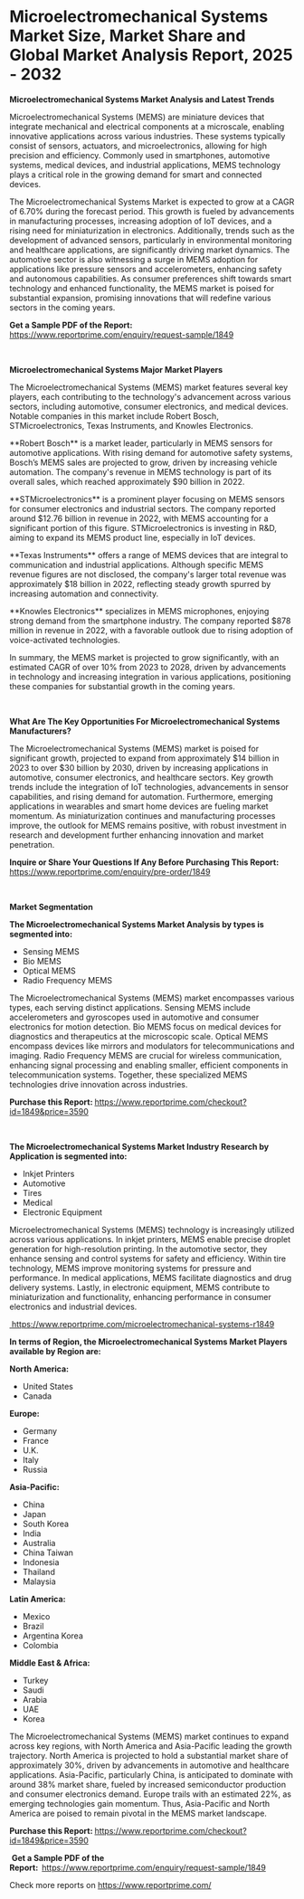 <p><h1>Microelectromechanical Systems Market Size, Market Share and Global Market Analysis Report, 2025 - 2032</h1></p><p><strong>Microelectromechanical Systems Market Analysis and Latest Trends</strong></p>
<p><p>Microelectromechanical Systems (MEMS) are miniature devices that integrate mechanical and electrical components at a microscale, enabling innovative applications across various industries. These systems typically consist of sensors, actuators, and microelectronics, allowing for high precision and efficiency. Commonly used in smartphones, automotive systems, medical devices, and industrial applications, MEMS technology plays a critical role in the growing demand for smart and connected devices.</p><p>The Microelectromechanical Systems Market is expected to grow at a CAGR of 6.70% during the forecast period. This growth is fueled by advancements in manufacturing processes, increasing adoption of IoT devices, and a rising need for miniaturization in electronics. Additionally, trends such as the development of advanced sensors, particularly in environmental monitoring and healthcare applications, are significantly driving market dynamics. The automotive sector is also witnessing a surge in MEMS adoption for applications like pressure sensors and accelerometers, enhancing safety and autonomous capabilities. As consumer preferences shift towards smart technology and enhanced functionality, the MEMS market is poised for substantial expansion, promising innovations that will redefine various sectors in the coming years.</p></p>
<p><strong>Get a Sample PDF of the Report:&nbsp;</strong> <a href="https://www.reportprime.com/enquiry/request-sample/1849?utm_campaign=2520&utm_medium=2&utm_source=Github&utm_content=ia&utm_term=18032025&utm_id=microelectromechanical-systems">https://www.reportprime.com/enquiry/request-sample/1849</a></p>
<p>&nbsp;</p>
<p><strong>Microelectromechanical Systems Major Market Players</strong></p>
<p><p>The Microelectromechanical Systems (MEMS) market features several key players, each contributing to the technology's advancement across various sectors, including automotive, consumer electronics, and medical devices. Notable companies in this market include Robert Bosch, STMicroelectronics, Texas Instruments, and Knowles Electronics.</p><p>**Robert Bosch** is a market leader, particularly in MEMS sensors for automotive applications. With rising demand for automotive safety systems, Bosch’s MEMS sales are projected to grow, driven by increasing vehicle automation. The company's revenue in MEMS technology is part of its overall sales, which reached approximately $90 billion in 2022.</p><p>**STMicroelectronics** is a prominent player focusing on MEMS sensors for consumer electronics and industrial sectors. The company reported around $12.76 billion in revenue in 2022, with MEMS accounting for a significant portion of this figure. STMicroelectronics is investing in R&D, aiming to expand its MEMS product line, especially in IoT devices.</p><p>**Texas Instruments** offers a range of MEMS devices that are integral to communication and industrial applications. Although specific MEMS revenue figures are not disclosed, the company's larger total revenue was approximately $18 billion in 2022, reflecting steady growth spurred by increasing automation and connectivity.</p><p>**Knowles Electronics** specializes in MEMS microphones, enjoying strong demand from the smartphone industry. The company reported $878 million in revenue in 2022, with a favorable outlook due to rising adoption of voice-activated technologies.</p><p>In summary, the MEMS market is projected to grow significantly, with an estimated CAGR of over 10% from 2023 to 2028, driven by advancements in technology and increasing integration in various applications, positioning these companies for substantial growth in the coming years.</p></p>
<p>&nbsp;</p>
<p><strong>What Are The Key Opportunities For Microelectromechanical Systems Manufacturers?</strong></p>
<p><p>The Microelectromechanical Systems (MEMS) market is poised for significant growth, projected to expand from approximately $14 billion in 2023 to over $30 billion by 2030, driven by increasing applications in automotive, consumer electronics, and healthcare sectors. Key growth trends include the integration of IoT technologies, advancements in sensor capabilities, and rising demand for automation. Furthermore, emerging applications in wearables and smart home devices are fueling market momentum. As miniaturization continues and manufacturing processes improve, the outlook for MEMS remains positive, with robust investment in research and development further enhancing innovation and market penetration.</p></p>
<p><strong>Inquire or Share Your Questions If Any Before Purchasing This Report:</strong> <a href="https://www.reportprime.com/enquiry/pre-order/1849?utm_campaign=2520&utm_medium=2&utm_source=Github&utm_content=ia&utm_term=18032025&utm_id=microelectromechanical-systems">https://www.reportprime.com/enquiry/pre-order/1849</a></p>
<p>&nbsp;</p>
<p><strong>Market Segmentation</strong></p>
<p><strong>The Microelectromechanical Systems Market Analysis by types is segmented into:</strong></p>
<p><ul><li>Sensing MEMS</li><li>Bio MEMS</li><li>Optical MEMS</li><li>Radio Frequency MEMS</li></ul></p>
<p><p>The Microelectromechanical Systems (MEMS) market encompasses various types, each serving distinct applications. Sensing MEMS include accelerometers and gyroscopes used in automotive and consumer electronics for motion detection. Bio MEMS focus on medical devices for diagnostics and therapeutics at the microscopic scale. Optical MEMS encompass devices like mirrors and modulators for telecommunications and imaging. Radio Frequency MEMS are crucial for wireless communication, enhancing signal processing and enabling smaller, efficient components in telecommunication systems. Together, these specialized MEMS technologies drive innovation across industries.</p></p>
<p><strong>Purchase this Report:&nbsp;</strong><a href="https://www.reportprime.com/checkout?id=1849&price=3590&utm_campaign=2520&utm_medium=2&utm_source=Github&utm_content=ia&utm_term=18032025&utm_id=microelectromechanical-systems">https://www.reportprime.com/checkout?id=1849&price=3590</a></p>
<p>&nbsp;</p>
<p><strong>The Microelectromechanical Systems Market Industry Research by Application is segmented into:</strong></p>
<p><ul><li>Inkjet Printers</li><li>Automotive</li><li>Tires</li><li>Medical</li><li>Electronic Equipment</li></ul></p>
<p><p>Microelectromechanical Systems (MEMS) technology is increasingly utilized across various applications. In inkjet printers, MEMS enable precise droplet generation for high-resolution printing. In the automotive sector, they enhance sensing and control systems for safety and efficiency. Within tire technology, MEMS improve monitoring systems for pressure and performance. In medical applications, MEMS facilitate diagnostics and drug delivery systems. Lastly, in electronic equipment, MEMS contribute to miniaturization and functionality, enhancing performance in consumer electronics and industrial devices.</p></p>
<p><a href="https://www.reportprime.com/microelectromechanical-systems-r1849?utm_campaign=2520&utm_medium=2&utm_source=Github&utm_content=ia&utm_term=18032025&utm_id=microelectromechanical-systems">&nbsp;https://www.reportprime.com/microelectromechanical-systems-r1849</a></p>
<p><strong>In terms of Region, the Microelectromechanical Systems Market Players available by Region are:</strong></p>
<p>
    <p> <strong> North America: </strong>
        <ul>
            <li>United States</li>
            <li>Canada</li>
        </ul>
        </p> 
    <p> <strong> Europe: </strong>
        <ul>
            <li>Germany</li>
            <li>France</li>
            <li>U.K.</li>
            <li>Italy</li>
            <li>Russia</li>
        </ul>
        </p> 
    <p> <strong> Asia-Pacific: </strong>
        <ul>
            <li>China</li>
            <li>Japan</li>
            <li>South Korea</li>
            <li>India</li>
            <li>Australia</li>
            <li>China Taiwan</li>
            <li>Indonesia</li>
            <li>Thailand</li>
            <li>Malaysia</li>
        </ul>
        </p> 
    <p> <strong> Latin America: </strong>
        <ul>
            <li>Mexico</li>
            <li>Brazil</li>
            <li>Argentina Korea</li>
            <li>Colombia</li>
        </ul>
        </p> 
    <p> <strong> Middle East & Africa: </strong>
        <ul>
            <li>Turkey</li>
            <li>Saudi</li>
            <li>Arabia</li>
            <li>UAE</li>
            <li>Korea</li>
        </ul>
    </p>
    </p>
<p><p>The Microelectromechanical Systems (MEMS) market continues to expand across key regions, with North America and Asia-Pacific leading the growth trajectory. North America is projected to hold a substantial market share of approximately 30%, driven by advancements in automotive and healthcare applications. Asia-Pacific, particularly China, is anticipated to dominate with around 38% market share, fueled by increased semiconductor production and consumer electronics demand. Europe trails with an estimated 22%, as emerging technologies gain momentum. Thus, Asia-Pacific and North America are poised to remain pivotal in the MEMS market landscape.</p></p>
<p><strong>Purchase this Report: </strong><a href="https://www.reportprime.com/checkout?id=1849&price=3590&utm_campaign=2520&utm_medium=2&utm_source=Github&utm_content=ia&utm_term=18032025&utm_id=microelectromechanical-systems">https://www.reportprime.com/checkout?id=1849&price=3590</a></p>
<p>&nbsp;<strong>Get a Sample PDF of the Report:&nbsp;&nbsp;</strong><a href="https://www.reportprime.com/enquiry/request-sample/1849?utm_campaign=2520&utm_medium=2&utm_source=Github&utm_content=ia&utm_term=18032025&utm_id=microelectromechanical-systems">https://www.reportprime.com/enquiry/request-sample/1849</a></p>
<p><strong></strong></p>
<p>Check more reports on <a href="https://www.reportprime.com/?utm_campaign=2520&utm_medium=2&utm_source=Github&utm_content=ia&utm_term=18032025&utm_id=microelectromechanical-systems">https://www.reportprime.com/</a></p>